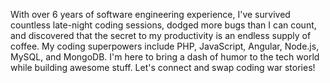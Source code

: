 With over 6 years of software engineering experience, I've survived countless late-night coding sessions, 
dodged more bugs than I can count, and discovered that the secret to my productivity is an endless supply of coffee. 
My coding superpowers include PHP, JavaScript, Angular, Node.js, MySQL, and MongoDB. 
I'm here to bring a dash of humor to the tech world while building awesome stuff. 
Let's connect and swap coding war stories!
